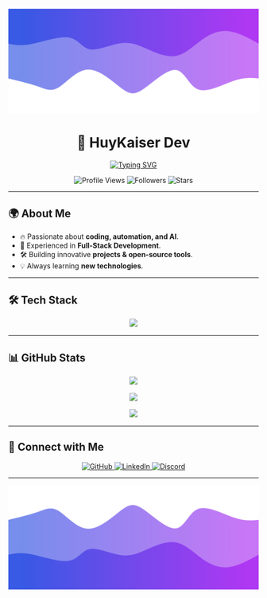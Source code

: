 ![Header](./header.png)

<h1 align="center">🚀 HuyKaiser Dev</h1>
<p align="center">
    <a href="https://github.com/hksvn">
        <img src="https://readme-typing-svg.herokuapp.com?font=Fira+Code&weight=600&pause=1000&color=4A12BA&center=true&vCenter=true&width=435&lines=Full-Stack+Developer;Open-Source+Enthusiast;Building+cool+stuff+with+code" alt="Typing SVG" />
    </a>
</p>

<p align="center">
  <img height="25" src="https://komarev.com/ghpvc/?username=hksvn&color=blueviolet" alt="Profile Views"/>
  <img height="25" src="https://img.shields.io/github/followers/hksvn?color=4a12ba&style=for-the-badge&logo=github&label=Followers" alt="Followers"/>
  <img height="25" src="https://img.shields.io/github/stars/hksvn?color=f429ff&style=for-the-badge&logo=github&label=Stars" alt="Stars"/>
</p>

---

## 🌍 About Me
- 🔥 Passionate about **coding, automation, and AI**.
- 🚀 Experienced in **Full-Stack Development**.
- 🛠 Building innovative **projects & open-source tools**.
- 💡 Always learning **new technologies**.

---

## 🛠 Tech Stack
<p align="center">
    <img src="https://skillicons.dev/icons?i=py,ts,react,next,flask,nodejs,html,css,go,rust,c,csharp,cpp,php,js,docker,mysql,postgres,mongodb,linux,git" />
</p>

---

## 📊 GitHub Stats
<p align="center">
  <img src="https://github-readme-stats.vercel.app/api/?username=hksvn&title_color=674fc9&text_color=9f9f9f&show_icons=true&bg_color=00000000&hide_border=true&icon_color=674fc9&hide_title=true&count_private=true" />
</p>

<p align="center">
  <img src="https://github-readme-streak-stats.herokuapp.com/?user=hksvn&theme=radical&hide_border=true&fire=ff6b6b&ring=ff6b6b&currStreakLabel=ff6b6b"/>
</p>

<p align="center">
  <img src="https://github-readme-stats.vercel.app/api/top-langs/?username=hksvn&layout=compact&langs_count=10&title_color=674fc9&text_color=9f9f9f&bg_color=00000000&hide_border=true" />
</p>

---

## 🚀 Connect with Me
<p align="center">
  <a href="https://github.com/hksvn">
    <img src="https://img.shields.io/badge/GitHub-333?style=for-the-badge&logo=github" alt="GitHub" />
  </a>
  <a href="https://www.linkedin.com/in/hksvn">
    <img src="https://img.shields.io/badge/LinkedIn-0077B5?style=for-the-badge&logo=linkedin" alt="LinkedIn" />
  </a>
  <a href="https://discord.gg/hksvn">
    <img src="https://img.shields.io/badge/Discord-7289da?style=for-the-badge&logo=discord" alt="Discord" />
  </a>
</p>

---

![Footer](./footer.png)
